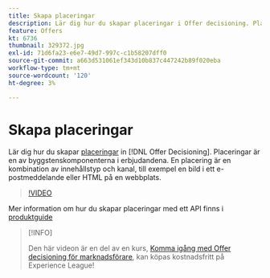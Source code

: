 ```yaml
---
title: Skapa placeringar
description: Lär dig hur du skapar placeringar i Offer decisioning. Placeringar är en av de nödvändiga byggblockskomponenterna i erbjudandena.
feature: Offers
kt: 6736
thumbnail: 329372.jpg
exl-id: 71d6fa23-e6e7-49d7-997c-c1b58207dff0
source-git-commit: a663d531061ef343d10b837c447242b89f020eba
workflow-type: tm+mt
source-wordcount: '120'
ht-degree: 3%

---
```


# Skapa placeringar

Lär dig hur du skapar [placeringar](https://experienceleague.adobe.com/docs/journey-optimizer/using/offer-decisioniong/create-components/creating-placements.html) in [!DNL Offer Decisioning]. Placeringar är en av byggstenskomponenterna i erbjudandena. En placering är en kombination av innehållstyp och kanal, till exempel en bild i ett e-postmeddelande eller HTML på en webbplats.

>[!VIDEO](https://video.tv.adobe.com/v/329372?quality=12&learn=on)

Mer information om hur du skapar placeringar med ett API finns i [produktguide](https://experienceleague.adobe.com/docs/journey-optimizer/using/offer-decisioniong/api-reference/offers-api/placements/create.html)

>[!INFO]
>
> Den här videon är en del av en kurs, [Komma igång med Offer decisioning för marknadsförare](https://experienceleague.adobe.com/?recommended=ExperiencePlatform-U-1-2020.1.offerdecisioning), kan köpas kostnadsfritt på Experience League!
